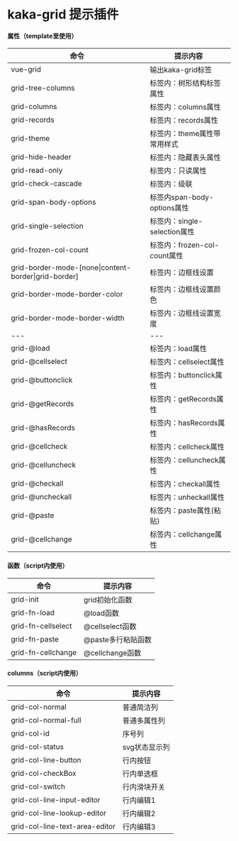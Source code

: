 # kaka-grid 提示插件

#### 属性（template里使用）

|命令|提示内容|
|---|------|
|vue-grid|输出kaka-grid标签|
|grid-tree-columns|标签内：树形结构标签属性|
|grid-columns|标签内：columns属性|
|grid-records|标签内：records属性|
|grid-theme|标签内：theme属性带常用样式|
|grid-hide-header|标签内：隐藏表头属性|
|grid-read-only|标签内：只读属性|
|grid-check-cascade|标签内：级联|
|grid-span-body-options|标签内span-body-options属性|
|grid-single-selection|标签内：single-selection属性|
|grid-frozen-col-count|标签内：frozen-col-count属性|
|grid-border-mode-[none\|content-border\|grid-border]|标签内：边框线设置|
|grid-border-mode-border-color|标签内：边框线设置颜色|
|grid-border-mode-border-width|标签内：边框线设置宽度|
| ---| ---|
|grid-@load|标签内：load属性|
|grid-@cellselect|标签内：cellselect属性|
|grid-@buttonclick|标签内：buttonclick属性|
|grid-@getRecords|标签内：getRecords属性|
|grid-@hasRecords|标签内：hasRecords属性|
|grid-@cellcheck|标签内：cellcheck属性|
|grid-@celluncheck|标签内：celluncheck属性|
|grid-@checkall|标签内：checkall属性|
|grid-@uncheckall|标签内：unheckall属性|
|grid-@paste|标签内：paste属性(粘贴)|
|grid-@cellchange|标签内：cellchange属性|

#### 函数（script内使用）

|命令|提示内容|
|---|-------|
|grid-init|grid初始化函数|
|grid-fn-load|@load函数|
|grid-fn-cellselect|@cellselect函数|
|grid-fn-paste|@paste多行粘贴函数|
|grid-fn-cellchange|@cellchange函数|

#### columns（script内使用）

|命令|提示内容|
|---|-------|
|grid-col-normal|普通简洁列|
|grid-col-normal-full|普通多属性列|
|grid-col-id|序号列|
|grid-col-status|svg状态显示列|
|grid-col-line-button|行内按钮|
|grid-col-checkBox|行内单选框|
|grid-col-switch|行内滑块开关|
|grid-col-line-input-editor|行内编辑1|
|grid-col-line-lookup-editor|行内编辑2|
|grid-col-line-text-area-editor|行内编辑3|